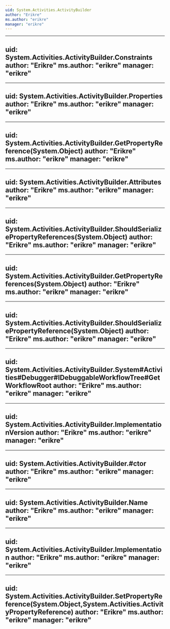 ```yaml
---
uid: System.Activities.ActivityBuilder
author: "Erikre"
ms.author: "erikre"
manager: "erikre"
---
```


---
uid: System.Activities.ActivityBuilder.Constraints
author: "Erikre"
ms.author: "erikre"
manager: "erikre"
---

---
uid: System.Activities.ActivityBuilder.Properties
author: "Erikre"
ms.author: "erikre"
manager: "erikre"
---

---
uid: System.Activities.ActivityBuilder.GetPropertyReference(System.Object)
author: "Erikre"
ms.author: "erikre"
manager: "erikre"
---

---
uid: System.Activities.ActivityBuilder.Attributes
author: "Erikre"
ms.author: "erikre"
manager: "erikre"
---

---
uid: System.Activities.ActivityBuilder.ShouldSerializePropertyReferences(System.Object)
author: "Erikre"
ms.author: "erikre"
manager: "erikre"
---

---
uid: System.Activities.ActivityBuilder.GetPropertyReferences(System.Object)
author: "Erikre"
ms.author: "erikre"
manager: "erikre"
---

---
uid: System.Activities.ActivityBuilder.ShouldSerializePropertyReference(System.Object)
author: "Erikre"
ms.author: "erikre"
manager: "erikre"
---

---
uid: System.Activities.ActivityBuilder.System#Activities#Debugger#IDebuggableWorkflowTree#GetWorkflowRoot
author: "Erikre"
ms.author: "erikre"
manager: "erikre"
---

---
uid: System.Activities.ActivityBuilder.ImplementationVersion
author: "Erikre"
ms.author: "erikre"
manager: "erikre"
---

---
uid: System.Activities.ActivityBuilder.#ctor
author: "Erikre"
ms.author: "erikre"
manager: "erikre"
---

---
uid: System.Activities.ActivityBuilder.Name
author: "Erikre"
ms.author: "erikre"
manager: "erikre"
---

---
uid: System.Activities.ActivityBuilder.Implementation
author: "Erikre"
ms.author: "erikre"
manager: "erikre"
---

---
uid: System.Activities.ActivityBuilder.SetPropertyReference(System.Object,System.Activities.ActivityPropertyReference)
author: "Erikre"
ms.author: "erikre"
manager: "erikre"
---
